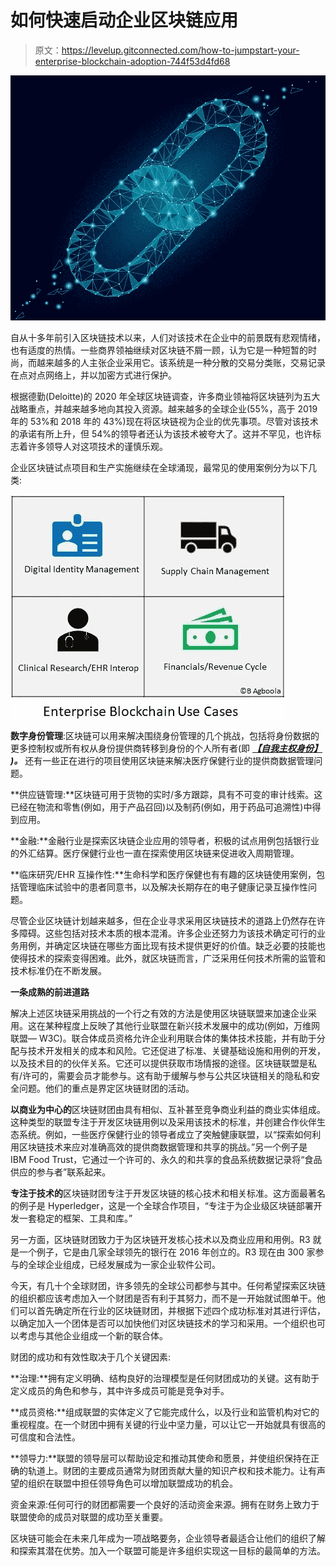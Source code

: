 # 如何快速启动企业区块链应用

> 原文：<https://levelup.gitconnected.com/how-to-jumpstart-your-enterprise-blockchain-adoption-744f53d4fd68>

![](img/f0028eeb579f23ef58e2b6ff1b9cf1aa.png)

自从十多年前引入区块链技术以来，人们对该技术在企业中的前景既有悲观情绪，也有适度的热情。一些商界领袖继续对区块链不屑一顾，认为它是一种短暂的时尚，而越来越多的人主张企业采用它。该系统是一种分散的交易分类账，交易记录在点对点网络上，并以加密方式进行保护。

根据德勤(Deloitte)的 2020 年全球区块链调查，许多商业领袖将区块链列为五大战略重点，并越来越多地向其投入资源。越来越多的全球企业(55%，高于 2019 年的 53%和 2018 年的 43%)现在将区块链视为企业的优先事项。尽管对该技术的承诺有所上升，但 54%的领导者还认为该技术被夸大了。这并不罕见，也许标志着许多领导人对这项技术的谨慎乐观。

企业区块链试点项目和生产实施继续在全球涌现，最常见的使用案例分为以下几类:

![](img/49da364064dfc33285f157f44490b985.png)

**数字身份管理**:区块链可以用来解决围绕身份管理的几个挑战，包括将身份数据的更多控制权或所有权从身份提供商转移到身份的个人所有者(即 [***【自我主权身份】***](https://medium.com/swlh/solving-digital-identity-management-with-blockchain-d365a16917ac) ***)。*** 还有一些正在进行的项目使用区块链来解决医疗保健行业的提供商数据管理问题。

**供应链管理:**区块链可用于货物的实时/多方跟踪，具有不可变的审计线索。这已经在物流和零售(例如，用于产品召回)以及制药(例如，用于药品可追溯性)中得到应用。

**金融:**金融行业是探索区块链企业应用的领导者，积极的试点用例包括银行业的外汇结算。医疗保健行业也一直在探索使用区块链来促进收入周期管理。

**临床研究/EHR 互操作性:**生命科学和医疗保健也有有趣的区块链使用案例，包括管理临床试验中的患者同意书，以及解决长期存在的电子健康记录互操作性问题。

尽管企业区块链计划越来越多，但在企业寻求采用区块链技术的道路上仍然存在许多障碍。这些包括对技术本质的根本混淆。许多企业还努力为该技术确定可行的业务用例，并确定区块链在哪些方面比现有技术提供更好的价值。缺乏必要的技能也使得技术的探索变得困难。此外，就区块链而言，广泛采用任何技术所需的监管和技术标准仍在不断发展。

**一条成熟的前进道路**

解决上述区块链采用挑战的一个行之有效的方法是使用区块链联盟来加速企业采用。这在某种程度上反映了其他行业联盟在新兴技术发展中的成功(例如，万维网联盟— W3C)。联合体成员资格允许企业利用联合体的集体技术技能，并有助于分配与技术开发相关的成本和风险。它还促进了标准、关键基础设施和用例的开发，以及技术目的的伙伴关系。它还可以提供获取市场情报的途径。区块链联盟是私有/许可的，需要会员才能参与。这有助于缓解与参与公共区块链相关的隐私和安全问题。他们的重点是界定区块链财团的活动。

**以商业为中心的**区块链财团由具有相似、互补甚至竞争商业利益的商业实体组成。这种类型的联盟专注于开发区块链用例以及采用该技术的标准，并创建合作伙伴生态系统。例如，一些医疗保健行业的领导者成立了突触健康联盟，以“探索如何利用区块链技术来应对准确高效的提供商数据管理和共享的挑战。”另一个例子是 IBM Food Trust，它通过一个许可的、永久的和共享的食品系统数据记录将“食品供应的参与者”联系起来。

**专注于技术的**区块链财团专注于开发区块链的核心技术和相关标准。这方面最著名的例子是 Hyperledger，这是一个全球合作项目，“专注于为企业级区块链部署开发一套稳定的框架、工具和库。”

另一方面，区块链财团致力于为区块链开发核心技术以及商业应用和用例。R3 就是一个例子，它是由几家全球领先的银行在 2016 年创立的。R3 现在由 300 家参与的全球企业组成，已经发展成为一家企业软件公司。

今天，有几十个全球财团，许多领先的全球公司都参与其中。任何希望探索区块链的组织都应该考虑加入一个财团是否有利于其努力，而不是一开始就试图单干。他们可以首先确定所在行业的区块链财团，并根据下述四个成功标准对其进行评估，以确定加入一个团体是否可以加快他们对区块链技术的学习和采用。一个组织也可以考虑与其他企业组成一个新的联合体。

财团的成功和有效性取决于几个关键因素:

**治理:**拥有定义明确、结构良好的治理模型是任何财团成功的关键。这有助于定义成员的角色和参与，其中许多成员可能是竞争对手。

**成员资格:**组成联盟的实体定义了它能完成什么，以及行业和监管机构对它的重视程度。在一个财团中拥有关键的行业中坚力量，可以让它一开始就具有很高的可信度和合法性。

**领导力:**联盟的领导层可以帮助设定和推动其使命和愿景，并使组织保持在正确的轨道上。财团的主要成员通常为财团贡献大量的知识产权和技术能力。让有声望的组织在联盟中担任领导角色可以增加联盟成功的机会。

资金来源:任何可行的财团都需要一个良好的活动资金来源。拥有在财务上致力于联盟使命的成员对联盟的成功至关重要。

区块链可能会在未来几年成为一项战略要务，企业领导者最适合让他们的组织了解和探索其潜在优势。加入一个联盟可能是许多组织实现这一目标的最简单的方法。